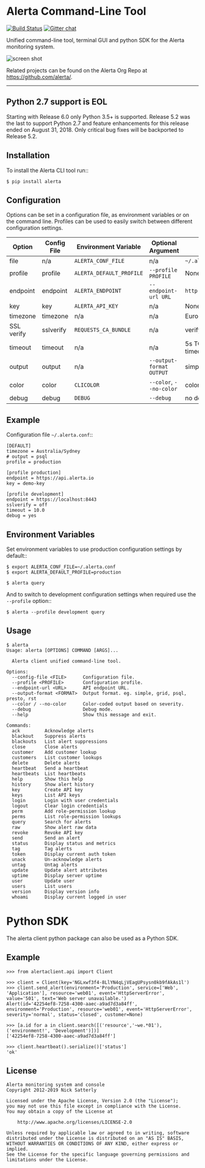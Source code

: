 Alerta Command-Line Tool
========================

[![Build Status](https://travis-ci.org/alerta/python-alerta-client.svg?branch=master)](https://travis-ci.org/alerta/python-alerta-client) [![Gitter chat](https://badges.gitter.im/alerta/chat.png)](https://gitter.im/alerta/chat)

Unified command-line tool, terminal GUI and python SDK for the Alerta monitoring system.

![screen shot](/docs/images/alerta-top-80x25.png?raw=true&v=1)

Related projects can be found on the Alerta Org Repo at <https://github.com/alerta/>.

----

Python 2.7 support is EOL
-------------------------

Starting with Release 6.0 only Python 3.5+ is supported. Release 5.2 was the
last to support Python 2.7 and feature enhancements for this release ended on
August 31, 2018. Only critical bug fixes will be backported to Release 5.2.

Installation
------------

To install the Alerta CLI tool run::

    $ pip install alerta

Configuration
-------------

Options can be set in a configuration file, as environment variables or on the command line.
Profiles can be used to easily switch between different configuration settings.

| Option     | Config File | Environment Variable       | Optional Argument               | Default                   |
|------------|-------------|----------------------------|---------------------------------|---------------------------|
| file       | n/a         | ``ALERTA_CONF_FILE``       | n/a                             | ``~/.alerta.conf``        |
| profile    | profile     | ``ALERTA_DEFAULT_PROFILE`` | ``--profile PROFILE``           | None                      |
| endpoint   | endpoint    | ``ALERTA_ENDPOINT``        | ``--endpoint-url URL``          | ``http://localhost:8080`` |
| key        | key         | ``ALERTA_API_KEY``         | n/a                             | None                      |
| timezone   | timezone    | n/a                        | n/a                             | Europe/London             |
| SSL verify | sslverify   | ``REQUESTS_CA_BUNDLE``     | n/a                             | verify SSL certificates   |
| timeout    | timeout     | n/a                        | n/a                             | 5s TCP connection timeout |
| output     | output      | n/a                        | ``--output-format OUTPUT``      | simple                    |
| color      | color       | ``CLICOLOR``               | ``--color``, ``--no-color``     | color on                  |
| debug      | debug       | ``DEBUG``                  | ``--debug``                     | no debug                  |

Example
-------

Configuration file ``~/.alerta.conf``::

    [DEFAULT]
    timezone = Australia/Sydney
    # output = psql
    profile = production

    [profile production]
    endpoint = https://api.alerta.io
    key = demo-key

    [profile development]
    endpoint = https://localhost:8443
    sslverify = off
    timeout = 10.0
    debug = yes

Environment Variables
---------------------

Set environment variables to use production configuration settings by default::

    $ export ALERTA_CONF_FILE=~/.alerta.conf
    $ export ALERTA_DEFAULT_PROFILE=production

    $ alerta query

And to switch to development configuration settings when required use the ``--profile`` option::

    $ alerta --profile development query

Usage
-----

    $ alerta
    Usage: alerta [OPTIONS] COMMAND [ARGS]...

      Alerta client unified command-line tool.

    Options:
      --config-file <FILE>      Configuration file.
      --profile <PROFILE>       Configuration profile.
      --endpoint-url <URL>      API endpoint URL.
      --output-format <FORMAT>  Output format. eg. simple, grid, psql, presto, rst
      --color / --no-color      Color-coded output based on severity.
      --debug                   Debug mode.
      --help                    Show this message and exit.

    Commands:
      ack         Acknowledge alerts
      blackout    Suppress alerts
      blackouts   List alert suppressions
      close       Close alerts
      customer    Add customer lookup
      customers   List customer lookups
      delete      Delete alerts
      heartbeat   Send a heartbeat
      heartbeats  List heartbeats
      help        Show this help
      history     Show alert history
      key         Create API key
      keys        List API keys
      login       Login with user credentials
      logout      Clear login credentials
      perm        Add role-permission lookup
      perms       List role-permission lookups
      query       Search for alerts
      raw         Show alert raw data
      revoke      Revoke API key
      send        Send an alert
      status      Display status and metrics
      tag         Tag alerts
      token       Display current auth token
      unack       Un-acknowledge alerts
      untag       Untag alerts
      update      Update alert attributes
      uptime      Display server uptime
      user        Update user
      users       List users
      version     Display version info
      whoami      Display current logged in user

Python SDK
==========

The alerta client python package can also be used as a Python SDK.

Example
-------

    >>> from alertaclient.api import Client

    >>> client = Client(key='NGLxwf3f4-8LlYN4qLjVEagUPsysn0kb9fAkAs1l')
    >>> client.send_alert(environment='Production', service=['Web', 'Application'], resource='web01', event='HttpServerError', value='501', text='Web server unavailable.')
    Alert(id='42254ef8-7258-4300-aaec-a9ad7d3a84ff', environment='Production', resource='web01', event='HttpServerError', severity='normal', status='closed', customer=None)

    >>> [a.id for a in client.search([('resource','~we.*01'), ('environment!', 'Development')])]
    ['42254ef8-7258-4300-aaec-a9ad7d3a84ff']

    >>> client.heartbeat().serialize()['status']
    'ok'

License
-------

    Alerta monitoring system and console
    Copyright 2012-2019 Nick Satterly

    Licensed under the Apache License, Version 2.0 (the "License");
    you may not use this file except in compliance with the License.
    You may obtain a copy of the License at

        http://www.apache.org/licenses/LICENSE-2.0

    Unless required by applicable law or agreed to in writing, software
    distributed under the License is distributed on an "AS IS" BASIS,
    WITHOUT WARRANTIES OR CONDITIONS OF ANY KIND, either express or implied.
    See the License for the specific language governing permissions and
    limitations under the License.

